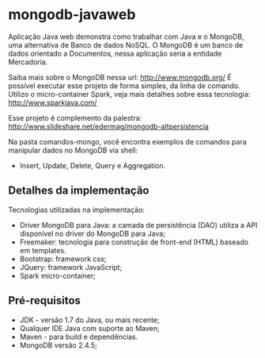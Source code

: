 mongodb-javaweb
===============
Aplicação Java web demonstra como trabalhar com Java e o MongoDB, uma alternativa de Banco de dados NoSQL. O MongoDB é um banco de dados orientado a Documentos, nessa aplicação seria a entidade Mercadoria.

Saiba mais sobre o MongoDB nessa url: http://www.mongodb.org/
É possível executar esse projeto de forma simples, da linha de comando. Utilizo o micro-container Spark, veja mais detalhes sobre essa tecnologia: http://www.sparkjava.com/ 

Esse projeto é complemento da palestra: http://www.slideshare.net/edermag/mongodb-altpersistencia

Na pasta comandos-mongo, você encontra exemplos de comandos para manipular dados no MongoDB via shell:
* Insert, Update, Delete, Query e Aggregation.

Detalhes da implementação
-------
Tecnologias utilizadas na implementação:

* Driver MongoDB para Java: a camada de persistência (DAO) utiliza a API disponível no driver do MongoDB para Java;
* Freemaker: tecnologia para construção de front-end (HTML) baseado em templates.
* Bootstrap: framework css;
* JQuery: framework JavaScript;
* Spark micro-container;

Pré-requisitos
-------
* JDK - versão 1.7 do Java, ou mais recente;
* Qualquer IDE Java com suporte ao Maven;
* Maven - para build e dependências.
* MongoDB versão 2.4.5;


